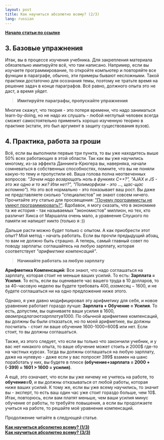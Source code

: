 ```yaml
---
layout: post
title: Как научиться абсолютно всему? (2/3)
lang: russian 
---
```


[**Начало статьи по ссылке**](/blogru/2018/03/26/how-to-learn-1)  

## 3. Базовые упражнения

Итак, вы в процессе изучения учебника. Для закрепления материала обязательно имитируйте всё, что там написано. Например, если вы изучаете программирование, то откройте компьютер и повторяйте все функции в параграфе, обычно, эти примеры бывают несложными. Такой практики достаточно для осознания темы, поэтому не тратьте время на решение задач в конце параграфов. Всё равно, должного опыта это не даст, а время уйдет. 

> **Имитируйте параграфы, пропускайте упражнения**

Многие скажут, что теория - это потеря времени, что надо заниматься learn-by-doing, но не надо их слушать - любой неглупый человек всегда сможет самостоятельно применить хорошо изученную теорию в практике (кстати, это был аргумент в защиту существования вузов). 

## 4. Практика, работа за гроши

Всё, если вы выполнили первые три пункта, то вы уже находитесь выше 50% всех работающих в этой области. Так как вы уже научились многому, из-за эффекта Даннинга-Крюгера вы, наверняка, начали сомневаться в собственных способностях, помните, что вы не поняли какую-то тему и пропустили её. Ваша голова полна неотвеченных вопросов: _"Зачем надо возвращать ноль в функиях C++?", "AJAX и JS - это же одно и то же? Или нет?", "Полиморфизм - это ..., щас-щас вспомню"_). Но это всё нормально - это показывает ваш рост. Вы даже не представляете сколько "специалистов" не знают совсем ничего. Прочитайте эту статью для просвещения: ["Почему программисты не умеют программировать?"](https://blog.codinghorror.com/why-cant-programmers-program/). Вдобавок, я могу сказать, что в экономике та же история - так называемых "экономистов" миллион, но тех, кто различит Хикса от Маршалла очень мало, а уравнение Слуцкого по памяти не напишет никто (только я :))

Дальше расти можно будет только с опытом. А как приобрести этот опыт? Мой метод - начать работать. Если вы прочли предыдущий абзац, то вам не должно быть страшно. А теперь, самый главный совет по поводу зарплаты: соглашайтесь на любую зарплату, которая соответствует _"арифметике компенсаций"_.

> **Начинайте работать за любую зарплату**

**Арифметика Компенсаций:** Все знают, что надо соглашаться на зарплату, которая стоит не меньше ваших усилий. То есть: **Зарплата = Усилия**. То есть, если вы оцениваете час вашего труда в 10 долларов, то за 40-часовую неделю вы будете требовать 400$, а за месяц - 1600$, и не будете соглашаться ни на одно предложение ниже этого.  

Однако, я уже давно модифицировал эту арифметику для себя, и новое уравнение работает гораздо лучше: **Зарплата + Обучение = Усилия**. То есть, допустим, вы оцениваете ваши усилия в 1600$, а вам предлагают зарплату в 1000$. По обычной арифметике компенсаций, вы должны бы были отказаться, но по моей арифметике, вы должны посчитать - стоит ли ваше обучение 1600-1000=600$ или нет. Если стоит, то вы должны соглашаться.  

Также, из этого следует, что если вы только что закончили учебник, и у вас нет никакого опыта, то ваше обучение может стоить и 2000$ где-то на частных курсах. Тогда вы должны соглашаться на любую зарплату, даже на нулевую - даже если у вас попросят 399$ взамен на шанс поработать у них, вы будете в плюсе **(обучение+зарплата = 2000 + (-399) = 1601 > 1600 = усилия)**.  

А ещё, это означает, что если вы уже ничему не учитесь на работе, то **обучение=0**, и вы должны отказываться от любой работы, которая ниже ваших усилий. К тому же, если вы уже всему научились, то значит вы - эксперт, то есть ваш один час уже стоит гораздо больше, чем 10$. Итак, повторюсь, если вам платят меньше, чем ваши усилия минус обучение от работы, то требуйте повышения, а если вы продолжаете учиться на работе, то решайте моё уравнение компенсаций.  

Продолжение читайте в следующей статье.  

[**Как научиться абсолютно всему? (1/3)**](/blogru/2018/03/26/how-to-learn-1)  
[**Как научиться абсолютно всему? (3/3)**](/blogru/2018/03/28/how-to-learn-2)

